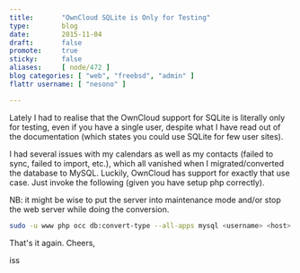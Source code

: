 ```yaml
---
title:       "OwnCloud SQLite is Only for Testing"
type:        blog
date:        2015-11-04
draft:       false
promote:     true
sticky:      false
aliases:     [ node/472 ]
blog categories: [ "web", "freebsd", "admin" ]
flattr username: [ "nesono" ]

---
```


<!--more-->
Lately I had to realise that the OwnCloud support for SQLite is literally only for testing, even if you have a single user, despite what I have read out of the documentation (which states you could use SQLite for few user sites).

I had several issues with my calendars as well as my contacts (failed to sync, failed to import, etc.), which all vanished when I migrated/converted the database to MySQL.
Luckily, OwnCloud has support for exactly that use case.
Just invoke the following (given you have setup php correctly).
<!--break-->

NB: it might be wise to put the server into maintenance mode and/or stop the web server while doing the conversion.

```bash
sudo -u www php occ db:convert-type --all-apps mysql <username> <host> <databasename>
```

That's it again.
Cheers,  

iss

